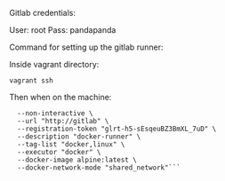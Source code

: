 Gitlab credentials:

User: root
Pass: pandapanda

Command for setting up the gitlab runner:

Inside vagrant directory:

`vagrant ssh`

Then when on the machine:
```docker exec -it gitlab-runner gitlab-runner register \
  --non-interactive \
  --url "http://gitlab" \
  --registration-token "glrt-h5-sEsqeuBZ3BmXL_7uD" \
  --description "docker-runner" \
  --tag-list "docker,linux" \
  --executor "docker" \
  --docker-image alpine:latest \
  --docker-network-mode "shared_network"```
